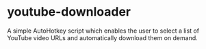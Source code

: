 # youtube-downloader

 A simple AutoHotkey script which enables the user to select a list of YouTube video URLs and automatically download them on demand.
